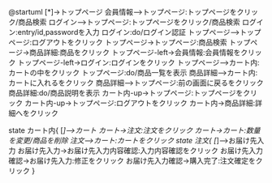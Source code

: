 @startuml
[*]->トップページ
会員情報-->トップページ:トップページをクリック/商品検索
ログイン-->トップページ:トップページをクリック/商品検索
ログイン:entry/id,passwordを入力
ログイン:do/ログイン認証
トップページ-->トップページ:ログアウトをクリック
トップページ->トップページ:商品検索
トップページ->商品詳細:商品をクリック
トップページ-left->会員情報:会員情報をクリック
トップページ-left->ログイン:ログインをクリック
トップページ-->カート内:カートの中をクリック
トップページ:do/商品一覧を表示
商品詳細-->カート内:カートに入れるをクリック
商品詳細-->トップページ:前の画面に戻るをクリック
商品詳細:do/商品説明を表示
カート内-up->トップページ:トップページをクリック
カート内-up->トップページ:ログアウトをクリック
カート内->商品詳細:詳細へをクリック

state カート内{
   [*]-->カート
   カート->注文:注文をクリック
   カート->カート:数量を変更/商品を削除
   注文-->カート:カートをクリック
   state 注文{
     [*]-->お届け先入力
     お届け先入力->お届け先入力内容確認:入力内容確認をクリック
     お届け先入力確認->お届け先入力:修正をクリック
     お届け先入力確認->購入完了:注文確定をクリック
   }
